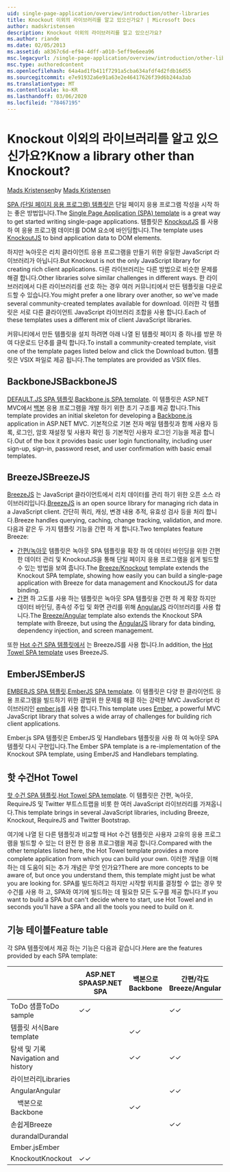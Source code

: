 ```yaml
---
uid: single-page-application/overview/introduction/other-libraries
title: Knockout 이외의 라이브러리를 알고 있으신가요? | Microsoft Docs
author: madskristensen
description: Knockout 이외의 라이브러리를 알고 있으신가요?
ms.author: riande
ms.date: 02/05/2013
ms.assetid: a8367c6d-ef94-4dff-a010-5eff9e6eea96
msc.legacyurl: /single-page-application/overview/introduction/other-libraries
msc.type: authoredcontent
ms.openlocfilehash: 64a4ad1fb411f7291a5cba634afdf4d2fdb16d55
ms.sourcegitcommit: e7e91932a6e91a63e2e46417626f39d6b244a3ab
ms.translationtype: MT
ms.contentlocale: ko-KR
ms.lasthandoff: 03/06/2020
ms.locfileid: "78467195"
---
```

# <a name="know-a-library-other-than-knockout"></a><span data-ttu-id="f6b47-104">Knockout 이외의 라이브러리를 알고 있으신가요?</span><span class="sxs-lookup"><span data-stu-id="f6b47-104">Know a library other than Knockout?</span></span>

<span data-ttu-id="f6b47-105">[Mads Kristensen](https://github.com/madskristensen)</span><span class="sxs-lookup"><span data-stu-id="f6b47-105">by [Mads Kristensen](https://github.com/madskristensen)</span></span>

<span data-ttu-id="f6b47-106">[SPA (단일 페이지 응용 프로그램) 템플릿은](knockoutjs-template.md) 단일 페이지 응용 프로그램 작성을 시작 하는 좋은 방법입니다.</span><span class="sxs-lookup"><span data-stu-id="f6b47-106">The [Single Page Application (SPA) template](knockoutjs-template.md) is a great way to get started writing single-page applications.</span></span> <span data-ttu-id="f6b47-107">템플릿은 [KnockoutJS](http://knockoutjs.com/) 를 사용 하 여 응용 프로그램 데이터를 DOM 요소에 바인딩합니다.</span><span class="sxs-lookup"><span data-stu-id="f6b47-107">The template uses [KnockoutJS](http://knockoutjs.com/) to bind application data to DOM elements.</span></span>

<span data-ttu-id="f6b47-108">하지만 녹아웃은 리치 클라이언트 응용 프로그램을 만들기 위한 유일한 JavaScript 라이브러리가 아닙니다.</span><span class="sxs-lookup"><span data-stu-id="f6b47-108">But Knockout is not the only JavaScript library for creating rich client applications.</span></span> <span data-ttu-id="f6b47-109">다른 라이브러리는 다른 방법으로 비슷한 문제를 해결 합니다.</span><span class="sxs-lookup"><span data-stu-id="f6b47-109">Other libraries solve similar challenges in different ways.</span></span> <span data-ttu-id="f6b47-110">한 라이브러리에서 다른 라이브러리를 선호 하는 경우 여러 커뮤니티에서 만든 템플릿을 다운로드할 수 있습니다.</span><span class="sxs-lookup"><span data-stu-id="f6b47-110">You might prefer a one library over another, so we've made several community-created templates available for download.</span></span> <span data-ttu-id="f6b47-111">이러한 각 템플릿은 서로 다른 클라이언트 JavaScript 라이브러리 조합을 사용 합니다.</span><span class="sxs-lookup"><span data-stu-id="f6b47-111">Each of these templates uses a different mix of client JavaScript libraries.</span></span>

<span data-ttu-id="f6b47-112">커뮤니티에서 만든 템플릿을 설치 하려면 아래 나열 된 템플릿 페이지 중 하나를 방문 하 여 다운로드 단추를 클릭 합니다.</span><span class="sxs-lookup"><span data-stu-id="f6b47-112">To install a community-created template, visit one of the template pages listed below and click the Download button.</span></span> <span data-ttu-id="f6b47-113">템플릿은 VSIX 파일로 제공 됩니다.</span><span class="sxs-lookup"><span data-stu-id="f6b47-113">The templates are provided as VSIX files.</span></span>

## <a name="backbonejs"></a><span data-ttu-id="f6b47-114">BackboneJS</span><span class="sxs-lookup"><span data-stu-id="f6b47-114">BackboneJS</span></span>

<span data-ttu-id="f6b47-115">[DEFAULT.JS SPA 템플릿](../templates/backbonejs-template.md).</span><span class="sxs-lookup"><span data-stu-id="f6b47-115">[Backbone.js SPA template](../templates/backbonejs-template.md).</span></span> <span data-ttu-id="f6b47-116">이 템플릿은 ASP.NET MVC에서 [백본](http://backbonejs.org/) 응용 프로그램을 개발 하기 위한 초기 구조를 제공 합니다.</span><span class="sxs-lookup"><span data-stu-id="f6b47-116">This template provides an initial skeleton for developing a [Backbone.js](http://backbonejs.org/) application in ASP.NET MVC.</span></span> <span data-ttu-id="f6b47-117">기본적으로 기본 전자 메일 템플릿과 함께 사용자 등록, 로그인, 암호 재설정 및 사용자 확인 등 기본적인 사용자 로그인 기능을 제공 합니다.</span><span class="sxs-lookup"><span data-stu-id="f6b47-117">Out of the box it provides basic user login functionality, including user sign-up, sign-in, password reset, and user confirmation with basic email templates.</span></span>

## <a name="breezejs"></a><span data-ttu-id="f6b47-118">BreezeJS</span><span class="sxs-lookup"><span data-stu-id="f6b47-118">BreezeJS</span></span>

<span data-ttu-id="f6b47-119">[BreezeJS](http://www.breezejs.com/?utm_source=ms-spa) 는 JavaScript 클라이언트에서 리치 데이터를 관리 하기 위한 오픈 소스 라이브러리입니다.</span><span class="sxs-lookup"><span data-stu-id="f6b47-119">[BreezeJS](http://www.breezejs.com/?utm_source=ms-spa) is an open source library for managing rich data in a JavaScript client.</span></span> <span data-ttu-id="f6b47-120">간단히 쿼리, 캐싱, 변경 내용 추적, 유효성 검사 등을 처리 합니다.</span><span class="sxs-lookup"><span data-stu-id="f6b47-120">Breeze handles querying, caching, change tracking, validation, and more.</span></span> <span data-ttu-id="f6b47-121">다음과 같은 두 가지 템플릿 기능을 간편 하 게 합니다.</span><span class="sxs-lookup"><span data-stu-id="f6b47-121">Two templates feature Breeze:</span></span>

- <span data-ttu-id="f6b47-122">[간편/녹아웃](../templates/breezeknockout-template.md) 템플릿은 녹아웃 SPA 템플릿을 확장 하 여 데이터 바인딩을 위한 간편한 데이터 관리 및 KnockoutJS을 통해 단일 페이지 응용 프로그램을 쉽게 빌드할 수 있는 방법을 보여 줍니다.</span><span class="sxs-lookup"><span data-stu-id="f6b47-122">The [Breeze/Knockout](../templates/breezeknockout-template.md) template extends the Knockout SPA template, showing how easily you can build a single-page application with Breeze for data management and KnockoutJS for data binding.</span></span>
- <span data-ttu-id="f6b47-123">[간편](../templates/breezeangular-template.md) 하 고도를 사용 하는 템플릿은 녹아웃 SPA 템플릿을 간편 하 게 확장 하지만 데이터 바인딩, 종속성 주입 및 화면 관리를 위해 [AngularJS](http://angularjs.org) 라이브러리를 사용 합니다.</span><span class="sxs-lookup"><span data-stu-id="f6b47-123">The [Breeze/Angular](../templates/breezeangular-template.md) template also extends the Knockout SPA template with Breeze, but using the [AngularJS](http://angularjs.org) library for data binding, dependency injection, and screen management.</span></span>

<span data-ttu-id="f6b47-124">또한 [Hot 수건 SPA 템플릿에서](../templates/hottowel-template.md) 는 BreezeJS를 사용 합니다.</span><span class="sxs-lookup"><span data-stu-id="f6b47-124">In addition, the [Hot Towel SPA template](../templates/hottowel-template.md) uses BreezeJS.</span></span>

## <a name="emberjs"></a><span data-ttu-id="f6b47-125">EmberJS</span><span class="sxs-lookup"><span data-stu-id="f6b47-125">EmberJS</span></span>

<span data-ttu-id="f6b47-126">[EMBERJS SPA 템플릿](../templates/emberjs-template.md).</span><span class="sxs-lookup"><span data-stu-id="f6b47-126">[EmberJS SPA template](../templates/emberjs-template.md).</span></span> <span data-ttu-id="f6b47-127">이 템플릿은 다양 한 클라이언트 응용 프로그램을 빌드하기 위한 광범위 한 문제를 해결 하는 강력한 MVC JavaScript 라이브러리인 [ember.js](http://emberjs.com/)를 사용 합니다.</span><span class="sxs-lookup"><span data-stu-id="f6b47-127">This template uses [Ember](http://emberjs.com/), a powerful MVC JavaScript library that solves a wide array of challenges for building rich client applications.</span></span>

<span data-ttu-id="f6b47-128">Ember.js SPA 템플릿은 EmberJS 및 Handlebars 템플릿을 사용 하 여 녹아웃 SPA 템플릿 다시 구현입니다.</span><span class="sxs-lookup"><span data-stu-id="f6b47-128">The Ember SPA template is a re-implementation of the Knockout SPA template, using EmberJS and Handlebars templating.</span></span>

## <a name="hot-towel"></a><span data-ttu-id="f6b47-129">핫 수건</span><span class="sxs-lookup"><span data-stu-id="f6b47-129">Hot Towel</span></span>

<span data-ttu-id="f6b47-130">[핫 수건 SPA 템플릿](../templates/hottowel-template.md).</span><span class="sxs-lookup"><span data-stu-id="f6b47-130">[Hot Towel SPA template](../templates/hottowel-template.md).</span></span> <span data-ttu-id="f6b47-131">이 템플릿은 간편, 녹아웃, RequireJS 및 Twitter 부트스트랩을 비롯 한 여러 JavaScript 라이브러리를 가져옵니다.</span><span class="sxs-lookup"><span data-stu-id="f6b47-131">This template brings in several JavaScript libraries, including Breeze, Knockout, RequireJS and Twitter Bootstrap.</span></span>

<span data-ttu-id="f6b47-132">여기에 나열 된 다른 템플릿과 비교할 때 Hot 수건 템플릿은 사용자 고유의 응용 프로그램을 빌드할 수 있는 더 완전 한 응용 프로그램을 제공 합니다.</span><span class="sxs-lookup"><span data-stu-id="f6b47-132">Compared with the other templates listed here, the Hot Towel template provides a more complete application from which you can build your own.</span></span> <span data-ttu-id="f6b47-133">이러한 개념을 이해 하는 데 도움이 되는 추가 개념은 무엇 인가요?</span><span class="sxs-lookup"><span data-stu-id="f6b47-133">There are more concepts to be aware of, but once you understand them, this template might just be what you are looking for.</span></span> <span data-ttu-id="f6b47-134">SPA를 빌드하려고 하지만 시작할 위치를 결정할 수 없는 경우 핫 수건를 사용 하 고, SPA와 여기에 빌드하는 데 필요한 모든 도구를 제공 합니다.</span><span class="sxs-lookup"><span data-stu-id="f6b47-134">If you want to build a SPA but can't decide where to start, use Hot Towel and in seconds you'll have a SPA and all the tools you need to build on it.</span></span>

## <a name="feature-table"></a><span data-ttu-id="f6b47-135">기능 테이블</span><span class="sxs-lookup"><span data-stu-id="f6b47-135">Feature table</span></span>

<span data-ttu-id="f6b47-136">각 SPA 템플릿에서 제공 하는 기능은 다음과 같습니다.</span><span class="sxs-lookup"><span data-stu-id="f6b47-136">Here are the features provided by each SPA template:</span></span>

|                        | <span data-ttu-id="f6b47-137">ASP.NET SPA</span><span class="sxs-lookup"><span data-stu-id="f6b47-137">ASP.NET SPA</span></span> | <span data-ttu-id="f6b47-138">백본으로</span><span class="sxs-lookup"><span data-stu-id="f6b47-138">Backbone</span></span> | <span data-ttu-id="f6b47-139">간편/각도</span><span class="sxs-lookup"><span data-stu-id="f6b47-139">Breeze/Angular</span></span> | <span data-ttu-id="f6b47-140">간편/KO-KR</span><span class="sxs-lookup"><span data-stu-id="f6b47-140">Breeze/KO</span></span> |  <span data-ttu-id="f6b47-141">Ember.js</span><span class="sxs-lookup"><span data-stu-id="f6b47-141">Ember</span></span>   | <span data-ttu-id="f6b47-142">핫 수건</span><span class="sxs-lookup"><span data-stu-id="f6b47-142">Hot Towel</span></span> |
|------------------------|-------------|----------|----------------|-----------|----------|-----------|
|      <span data-ttu-id="f6b47-143">ToDo 샘플</span><span class="sxs-lookup"><span data-stu-id="f6b47-143">ToDo sample</span></span>       |  <span data-ttu-id="f6b47-144">&#10003;</span><span class="sxs-lookup"><span data-stu-id="f6b47-144">&#10003;</span></span>   |          |    <span data-ttu-id="f6b47-145">&#10003;</span><span class="sxs-lookup"><span data-stu-id="f6b47-145">&#10003;</span></span>    | <span data-ttu-id="f6b47-146">&#10003;</span><span class="sxs-lookup"><span data-stu-id="f6b47-146">&#10003;</span></span>  | <span data-ttu-id="f6b47-147">&#10003;</span><span class="sxs-lookup"><span data-stu-id="f6b47-147">&#10003;</span></span> |           |
|     <span data-ttu-id="f6b47-148">템플릿 서식</span><span class="sxs-lookup"><span data-stu-id="f6b47-148">Bare template</span></span>      |             | <span data-ttu-id="f6b47-149">&#10003;</span><span class="sxs-lookup"><span data-stu-id="f6b47-149">&#10003;</span></span> |                |           |          | <span data-ttu-id="f6b47-150">&#10003;</span><span class="sxs-lookup"><span data-stu-id="f6b47-150">&#10003;</span></span>  |
| <span data-ttu-id="f6b47-151">탐색 및 기록</span><span class="sxs-lookup"><span data-stu-id="f6b47-151">Navigation and history</span></span> |             | <span data-ttu-id="f6b47-152">&#10003;</span><span class="sxs-lookup"><span data-stu-id="f6b47-152">&#10003;</span></span> |    <span data-ttu-id="f6b47-153">&#10003;</span><span class="sxs-lookup"><span data-stu-id="f6b47-153">&#10003;</span></span>    |           | <span data-ttu-id="f6b47-154">&#10003;</span><span class="sxs-lookup"><span data-stu-id="f6b47-154">&#10003;</span></span> | <span data-ttu-id="f6b47-155">&#10003;</span><span class="sxs-lookup"><span data-stu-id="f6b47-155">&#10003;</span></span>  |
|        <span data-ttu-id="f6b47-156">라이브러리</span><span class="sxs-lookup"><span data-stu-id="f6b47-156">Libraries</span></span>       |             |          |                |           |          |           |
|        <span data-ttu-id="f6b47-157">Angular</span><span class="sxs-lookup"><span data-stu-id="f6b47-157">Angular</span></span>         |             |          |    <span data-ttu-id="f6b47-158">&#10003;</span><span class="sxs-lookup"><span data-stu-id="f6b47-158">&#10003;</span></span>    |           |          |           |
|    <span data-ttu-id="f6b47-159">&#8195;백본으로</span><span class="sxs-lookup"><span data-stu-id="f6b47-159">&#8195;Backbone</span></span>     |             | <span data-ttu-id="f6b47-160">&#10003;</span><span class="sxs-lookup"><span data-stu-id="f6b47-160">&#10003;</span></span> |                |           |          |           |
|         <span data-ttu-id="f6b47-161">손쉽게</span><span class="sxs-lookup"><span data-stu-id="f6b47-161">Breeze</span></span>         |             |          |    <span data-ttu-id="f6b47-162">&#10003;</span><span class="sxs-lookup"><span data-stu-id="f6b47-162">&#10003;</span></span>    | <span data-ttu-id="f6b47-163">&#10003;</span><span class="sxs-lookup"><span data-stu-id="f6b47-163">&#10003;</span></span>  |          | <span data-ttu-id="f6b47-164">&#10003;</span><span class="sxs-lookup"><span data-stu-id="f6b47-164">&#10003;</span></span>  |
|        <span data-ttu-id="f6b47-165">durandal</span><span class="sxs-lookup"><span data-stu-id="f6b47-165">Durandal</span></span>        |             |          |                |           |          | <span data-ttu-id="f6b47-166">&#10003;</span><span class="sxs-lookup"><span data-stu-id="f6b47-166">&#10003;</span></span>  |
|         <span data-ttu-id="f6b47-167">Ember.js</span><span class="sxs-lookup"><span data-stu-id="f6b47-167">Ember</span></span>          |             |          |                |           | <span data-ttu-id="f6b47-168">&#10003;</span><span class="sxs-lookup"><span data-stu-id="f6b47-168">&#10003;</span></span> |           |
|        <span data-ttu-id="f6b47-169">Knockout</span><span class="sxs-lookup"><span data-stu-id="f6b47-169">Knockout</span></span>        |  <span data-ttu-id="f6b47-170">&#10003;</span><span class="sxs-lookup"><span data-stu-id="f6b47-170">&#10003;</span></span>   |          |                | <span data-ttu-id="f6b47-171">&#10003;</span><span class="sxs-lookup"><span data-stu-id="f6b47-171">&#10003;</span></span>  |          | <span data-ttu-id="f6b47-172">&#10003;</span><span class="sxs-lookup"><span data-stu-id="f6b47-172">&#10003;</span></span>  |
